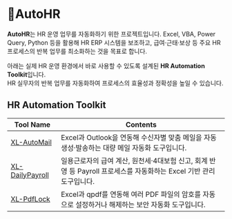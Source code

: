 # 🧩AutoHR

**AutoHR**는 HR 운영 업무를 자동화하기 위한 프로젝트입니다.
Excel, VBA, Power Query, Python 등을 활용해 HR ERP 시스템을 보조하고,
급여·근태·보상 등 주요 HR 프로세스의 반복 업무를 최소화하는 것을 목표로 합니다.

아래는 실제 HR 운영 환경에서 바로 사용할 수 있도록 설계된 **HR Automation Toolkit**입니다.  
HR 실무자의 반복 업무를 자동화하여 프로세스의 효율성과 정확성을 높일 수 있습니다.

## HR Automation Toolkit
|Tool Name|Contents|
|----------------|--------------------------------------------|
|[XL-AutoMail](./XL-AutoMail/XL-AutoMail.md)|Excel과 Outlook을 연동해 수신자별 맞춤 메일을 자동 생성·발송하는 대량 메일 자동화 도구입니다.|
|[XL-DailyPayroll](./XL-DailyPayroll/XL-DailyPayroll.md)|일용근로자의 급여 계산, 원천세·4대보험 신고, 회계 반영 등 Payroll 프로세스를 자동화하는 Excel 기반 관리 도구입니다.|
|[XL-PdfLock](./XL-PdfLock/XL-PdfLock.md)|Excel과 qpdf를 연동해 여러 PDF 파일의 암호를 자동으로 설정하거나 해제하는 보안 자동화 도구입니다.|
